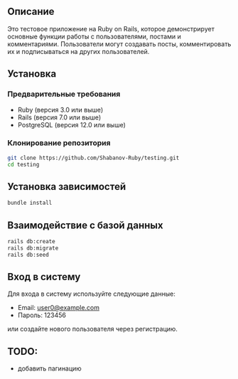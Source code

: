 ## Описание
Это тестовое приложение на Ruby on Rails, которое демонстрирует основные функции работы с пользователями, постами и комментариями. Пользователи могут создавать посты, комментировать их и подписываться на других пользователей.

## Установка

### Предварительные требования
- Ruby (версия 3.0 или выше)
- Rails (версия 7.0 или выше)
- PostgreSQL (версия 12.0 или выше)

### Клонирование репозитория
```bash
git clone https://github.com/Shabanov-Ruby/testing.git
cd testing
```

## Установка зависимостей 
```bash
bundle install
```

## Взаимодействие с базой данных
```bash
rails db:create
rails db:migrate
rails db:seed
```
## Вход в систему
Для входа в систему используйте следующие данные:

- Email: user0@example.com
- Пароль: 123456

или создайте нового пользователя через регистрацию. 


## TODO:
- добавить пагинацию
